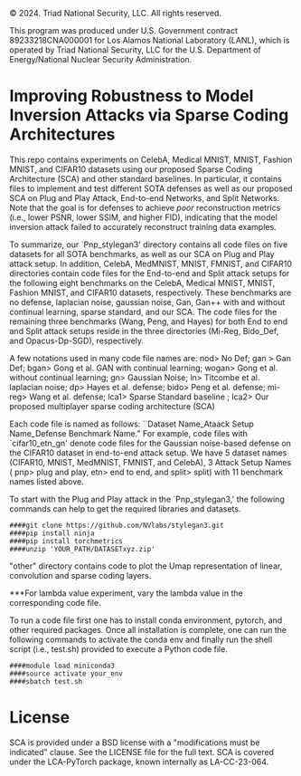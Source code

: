 © 2024. Triad National Security, LLC. All rights reserved.

This program was produced under U.S. Government contract 89233218CNA000001 for Los Alamos
National Laboratory (LANL), which is operated by Triad National Security, LLC for the U.S.
Department of Energy/National Nuclear Security Administration.


<h1> Improving Robustness to Model Inversion Attacks via Sparse Coding Architectures</h1>


This repo contains experiments on CelebA, Medical MNIST, MNIST, Fashion MNIST, and CIFAR10 datasets using our proposed Sparse Coding Architecture (SCA) and other standard baselines. In particular, it contains files to implement and test different SOTA defenses as well as our proposed SCA on Plug and Play Attack, End-to-end Networks, and Split Networks. Note that the goal is for defenses to achieve *poor* reconstruction metrics (i.e., lower PSNR, lower SSIM, and higher FID), indicating that the model inversion attack failed to accurately reconstruct training data examples. 

To summarize, our `Pnp_stylegan3' directory contains all code files on five datasets for all SOTA benchmarks, as well as our SCA on Plug and Play attack setup. In addition, CelebA, MedMNIST, MNIST, FMNIST, and CIFAR10 directories contain code files for the End-to-end and Split attack setups for the following eight benchmarks on the  CelebA, Medical MNIST, MNIST, Fashion MNIST, and CIFAR10 datasets, respectively. These benchmarks are no defense, laplacian noise, gaussian noise, Gan, Gan++ with and without continual learning, sparse standard, and our SCA. The code files for the remaining three benchmarks (Wang, Peng, and Hayes) for both End to end and Split attack setups reside in the three directories (Mi-Reg, Bido_Def, and Opacus-Dp-SGD), respectively.

A few notations used in many code file names are: nod> No Def; gan > Gan Def; bgan> Gong et al. GAN with continual learning; wogan> Gong et al. without continual learning; gn> Gaussian Noise; ln> Titcombe et al. laplacian noise; dp> Hayes et al. defense; bido> Peng et al. defense; mi-reg> Wang et al. defense; lca1> Sparse Standard baseline ; lca2> Our proposed multiplayer sparse coding architecture (SCA)


Each code file is named as follows: ``Dataset Name_Ataack Setup Name_Defense Benchmark Name." For example, code files with `cifar10_etn_gn' denote code files for the Gaussian noise-based defense on the CIFAR10 dataset in end-to-end attack setup. We have 5 dataset names (CIFAR10, MNIST, MedMNIST, FMNIST, and CelebA), 3 Attack Setup Names ( pnp> plug and play, etn> end to end, and split> split) with 11 benchmark names listed above. 

To start with the Plug and Play attack in the `Pnp_stylegan3,' the following commands can help to get the required libraries and datasets.


```
####git clone https://github.com/NVlabs/stylegan3.git
####pip install ninja
####pip install torchmetrics
####unzip 'YOUR_PATH/DATASETxyz.zip'
```

"other" directory contains code to plot the Umap representation of linear, convolution and sparse coding layers.

***For lambda value experiment, vary the lambda value in the corresponding code file.

To run a code file first one has to install conda environment, pytorch, and other required packages.
Once all installation is complete, one can run the following commands to activate the conda env and finally run the shell script (i.e., test.sh) provided to execute a Python code file.

```
####module load miniconda3
####source activate your_env
####sbatch test.sh
```

# License
SCA is provided under a BSD license with a "modifications must be indicated" clause. See the LICENSE file for the full text. SCA is covered under the LCA-PyTorch package, known internally as LA-CC-23-064.
